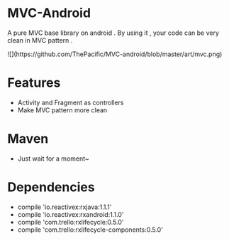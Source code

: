 # MVC-Android
A pure MVC base library on android . By using it , your code can be very clean in MVC pattern .
<p>
![](https://github.com/ThePacific/MVC-android/blob/master/art/mvc.png)

# Features
* Activity and Fragment as controllers
* Make MVC pattern more clean

# Maven
* Just wait for a moment~

# Dependencies
* compile 'io.reactivex:rxjava:1.1.1'
* compile 'io.reactivex:rxandroid:1.1.0'
* compile 'com.trello:rxlifecycle:0.5.0'
* compile 'com.trello:rxlifecycle-components:0.5.0'
